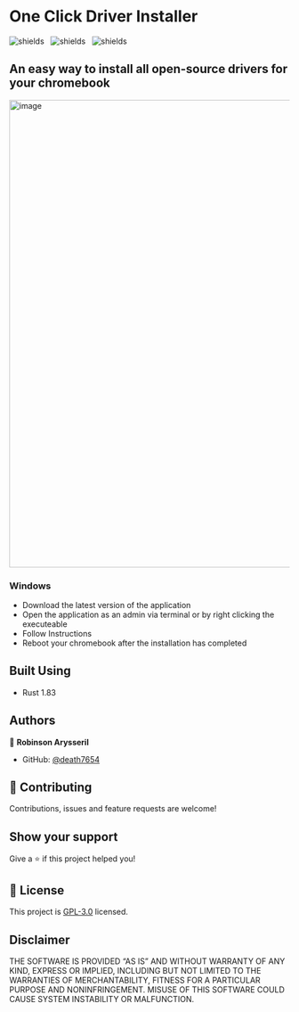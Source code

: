 # One Click Driver Installer

<img src="https://img.shields.io/github/downloads/Death7654/Chromebook-Driver-Installer/total" alt="shields">&nbsp;&nbsp;
<img src="https://img.shields.io/github/forks/Death7654/Chromebook-Driver-Installer?style=social" alt="shields">&nbsp;&nbsp;
<img src="https://img.shields.io/github/stars/Death7654/Chromebook-Driver-Installer?style=social" alt="shields">

## An easy way to install all open-source drivers for your chromebook
<img width="839" alt="image" src="https://github.com/user-attachments/assets/b03f025c-b9ee-4ec1-ab73-201ff671b854" />


### Windows

- Download the latest version of the application
- Open the application as an admin via terminal or by right clicking the executeable
- Follow Instructions
- Reboot your chromebook after the installation has completed



## Built Using

- Rust 1.83

## Authors

👤 **Robinson Arysseril**

- GitHub: [@death7654](https://github.com/death7654)

## 🤝 Contributing

Contributions, issues and feature requests are welcome!

## Show your support

Give a ⭐️ if this project helped you!

## 📝 License

This project is [GPL-3.0](https://github.com/death7654/Chromebook-Driver-Installer?tab=GPL-3.0-1-ov-file#readme) licensed.

## Disclaimer

THE SOFTWARE IS PROVIDED “AS IS” AND WITHOUT WARRANTY OF ANY KIND, EXPRESS OR IMPLIED, INCLUDING BUT NOT LIMITED TO THE WARRANTIES OF MERCHANTABILITY, FITNESS FOR A PARTICULAR PURPOSE AND NONINFRINGEMENT. MISUSE OF THIS SOFTWARE COULD CAUSE SYSTEM INSTABILITY OR MALFUNCTION.




